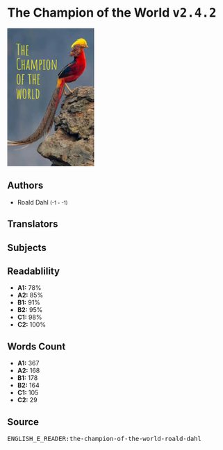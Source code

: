 # The Champion of the World <kbd>v2.4.2</kbd>

![](./cover.medium.jpg "")

## Authors


 - Roald Dahl <small>(-1 - -1)</small>

## Translators



## Subjects



## Readablility


 - **A1:** 78%
 - **A2:** 85%
 - **B1:** 91%
 - **B2:** 95%
 - **C1:** 98%
 - **C2:** 100%

## Words Count


 - **A1:** 367
 - **A2:** 168
 - **B1:** 178
 - **B2:** 164
 - **C1:** 105
 - **C2:** 29

## Source


<kbd>ENGLISH_E_READER:the-champion-of-the-world-roald-dahl</kbd>
